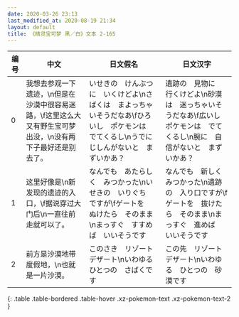 ```yaml
---
date: 2020-03-26 23:13
last_modified_at: 2020-08-19 21:34
layout: default
title: 《精灵宝可梦 黑／白》文本 2-165
---
```

| 编号 | 中文 | 日文假名 | 日文汉字 |
| ---- | ---- | ---- | --- |
| 0 | 我想去参观一下遗迹，\n但是在沙漠中很容易迷路，\f这里这么大又有野生宝可梦出没，\n没有两下子最好还是别去了。 | いせきの　けんぶつに　いくけどよ\nさばくは　まよっちゃいそうだなあ\fひろいし　ポケモンは　でてくるし\nうでに　じしんがないと　まずいかあ？ | 遺跡の　見物に　行くけどよ\n砂漠は　迷っちゃいそうだなあ\f広いし　ポケモンは　でてくるし\n腕に　自信がないと　まずいかあ？ |
| 1 | 这里好像是\n新发现的遗迹的入口，\f据说穿过大门后\n一直往前走就可以了。 | なんでも　あたらしく　みつかった\nいせきの　いりぐち　ですが\fゲートを　ぬけたら　そのまま\nまっすぐ　すすめば　いいそうです | なんでも　新しく　みつかった\n遺跡の　入り口ですが\fゲートを　抜けたら　そのまま\nまっすぐ　進めば　いいそうです |
| 2 | 前方是沙漠地带度假地，\n也就是一片沙漠。 | このさき　リゾートデザート\nいわゆる　ひとつの　さばくです | この先　リゾートデザート\nいわゆる　ひとつの　砂漠です |
{: .table .table-bordered .table-hover .xz-pokemon-text .xz-pokemon-text-2 }